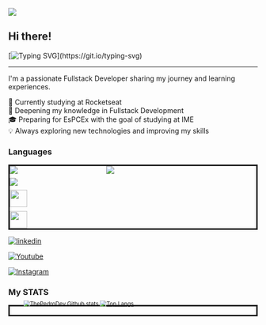 
  <img src="https://camo.githubusercontent.com/842eb8f0d6467a2a32c9f890c991b900568eee441d1d09681d58b21148b6db3c/68747470733a2f2f63617073756c652d72656e6465722e76657263656c2e6170702f6170693f747970653d776176696e6726636f6c6f723d464630303030266865696768743d3132302673656374696f6e3d686561646572"></img>
  
  
  ##  Hi there!
    

  
  [![Typing SVG](https://readme-typing-svg.demolab.com?font=Fira+Code&pause=1000&color=F70000&width=435&lines=Hello+there+%F0%9F%A5%B7!;I'm+fullstack+Developer.;Welcome+to+my+profile!)](https://git.io/typing-svg)


<hr>
I'm a passionate Fullstack Developer sharing my journey and learning experiences.

🚀 Currently studying at Rocketseat</br>
🎯 Deepening my knowledge in Fullstack Development</br>
🎓 Preparing for EsPCEx with the goal of studying at IME</br>
💡 Always exploring new technologies and improving my skills</br>



### Languages

<div style="display:flex; gap: 10rem;border: solid">
  <nav style="display:flex; flex-direction: column; gap: 0.5rem">
    <img src="https://img.shields.io/badge/HTML5-E34F26?style=for-the-badge&logo=html5&logoColor=white">
    <img src="https://img.shields.io/badge/CSS3-1572B6?style=for-the-badge&logo=css3&logoColor=white">
    <img src="https://img.shields.io/badge/JavaScript-F7DF1E?style=for-the-badge&logo=javascript&logoColor=black" style="height: 35px">
    <img src="https://img.shields.io/badge/Python-14354C?style=for-the-badge&logo=python&logoColor=white" style="height: 35px">
  </nav>
  <nav>
    <img src="https://i.pinimg.com/originals/ca/f0/98/caf098ae5c931ac7bae95f09671dbf17.gif" style="witdh=400px; height=100%" >

  </nav>
</div>

[![linkedin](https://img.shields.io/badge/LinkedIn-0077B5?style=for-the-badge&logo=linkedin&logoColor=white)](https://www.linkedin.com/in/pedro-davi-vital-da-silva-david-251431352/)

[![Youtube](https://img.shields.io/badge/YouTube-FF0000?style=for-the-badge&logo=youtube&logoColor=white)]()

[![Instagram](https://img.shields.io/badge/Instagram-E4405F?style=for-the-badge&logo=instagram&logoColor=white)]()




<h3>My STATS</h3>

<div style="display: flex; gap: ; border: solid;">
  <nav style="scale: 0.8; margin-top: -28px">

  ![ThePedroDev Github stats](https://github-readme-stats.vercel.app/api?username=thepedrodev&show_icons=true&theme=radical)
  [![Top Langs](https://github-readme-stats.vercel.app/api/top-langs/?username=thepedrodev&layout=donut)](https://github.com/thepedrodev/github-readme-stats)
  </nav>
  
  <nav>
        <img src="https://i.pinimg.com/originals/9f/cd/84/9fcd84b967950b3b967575be22de7e1f.gif" alt="">
  </nav>
</div>
